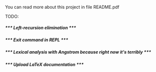 You can read more about this project in file README.pdf

TODO: 
 <h5>*** Left-recursion elimination *** 
 <h5> *** Exit command in REPL ***
 <h5> *** Lexical analysis with Angstrom because right now it's terribly *** 
 <h5> *** Upload LaTeX documentation ***
